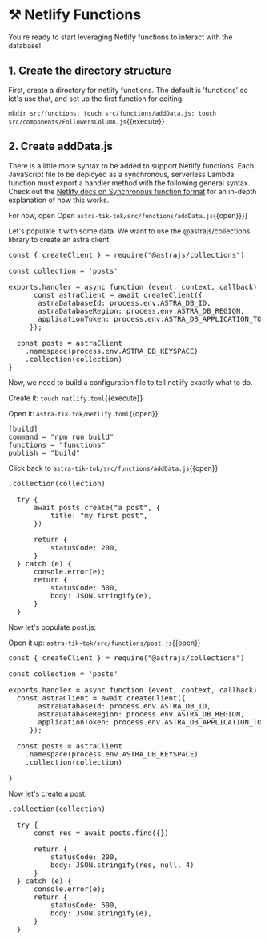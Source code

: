 # ⚒️ Netlify Functions

You're ready to start leveraging Netlify functions to interact with the database!

## 1. Create the directory structure

First, create a directory for netlify functions.  The default is 'functions' so let's use that, and set up the first function for editing.

`mkdir src/functions; touch src/functions/addData.js; touch src/components/FollowersColumn.js`{{execute}}

## 2. Create addData.js

There is a little more syntax to be added to support Netlify functions. Each JavaScript file to be deployed as a synchronous, serverless Lambda function must export a handler method with the following general syntax. Check out the [Netlify docs on Synchronous function format](https://docs.netlify.com/functions/build-with-javascript/#synchronous-function-format) for an in-depth explanation of how this works.

For now, open Open `astra-tik-tok/src/functions/addData.js`{{open}}}}

Let's populate it with some data.  We want to use the @astrajs/collections library to create an astra client

<pre class="file" data-filename="astra-tik-toc/src/functions/addData.js" data-target="replace">
const { createClient } = require("@astrajs/collections")

const collection = 'posts'

exports.handler = async function (event, context, callback) {
      const astraClient = await createClient({
       astraDatabaseId: process.env.ASTRA_DB_ID,
       astraDatabaseRegion: process.env.ASTRA_DB_REGION,
       applicationToken: process.env.ASTRA_DB_APPLICATION_TOKEN,
     });

  const posts = astraClient
    .namespace(process.env.ASTRA_DB_KEYSPACE)
    .collection(collection)
}    
</pre>

Now, we need to build a configuration file to tell netlify exactly what to do.

Create it: `touch netlify.toml`{{execute}}

Open it: `astra-tik-tok/netlify.toml`{{open}}

<pre class="file" data-filename="astra-tik-toc/netlify.toml" data-target="replace">
[build]
command = "npm run build"
functions = "functions"
publish = "build"
</pre>

Click back to `astra-tik-tok/src/functions/addData.js`{{open}}

<pre class="file" data-filename="astra-tik-toc/functions/addData.js" data-target="insert" data-marker=".collection(collection)
">
.collection(collection)

  try {
      await posts.create("a post", {
          title: "my first post",
      })

      return {
          statusCode: 200,
      }
  } catch (e) {
      console.error(e);
      return {
          statusCode: 500,
          body: JSON.stringify(e),
      }
  }
</pre>

Now let's populate post.js:

Open it up: `astra-tik-tok/src/functions/post.js`{{open}}

<pre class="file" data-filename="astra-tik-toc/functions/post.js" data-target="replace">
const { createClient } = require("@astrajs/collections")

const collection = 'posts'

exports.handler = async function (event, context, callback) {
  const astraClient = await createClient({
       astraDatabaseId: process.env.ASTRA_DB_ID,
       astraDatabaseRegion: process.env.ASTRA_DB_REGION,
       applicationToken: process.env.ASTRA_DB_APPLICATION_TOKEN,
     });

  const posts = astraClient
    .namespace(process.env.ASTRA_DB_KEYSPACE)
    .collection(collection)

}
</pre>

Now let's create a post:

<pre class="file" data-filename="astra-tik-toc/functions/addData.js" data-target="insert" data-marker=".collection(collection)
">
.collection(collection)

  try {
      const res = await posts.find({})

      return {
          statusCode: 200,
          body: JSON.stringify(res, null, 4)
      }
  } catch (e) {
      console.error(e);
      return {
          statusCode: 500,
          body: JSON.stringify(e),
      }
  }
</pre>



